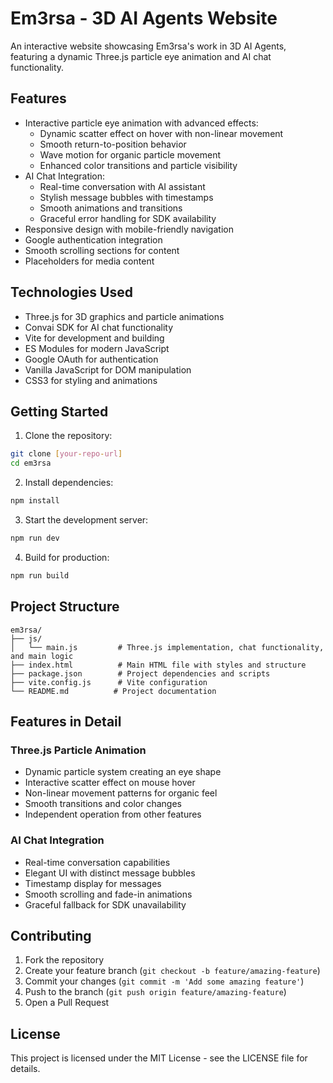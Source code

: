 # Em3rsa - 3D AI Agents Website

An interactive website showcasing Em3rsa's work in 3D AI Agents, featuring a dynamic Three.js particle eye animation and AI chat functionality.

## Features

- Interactive particle eye animation with advanced effects:
  - Dynamic scatter effect on hover with non-linear movement
  - Smooth return-to-position behavior
  - Wave motion for organic particle movement
  - Enhanced color transitions and particle visibility
- AI Chat Integration:
  - Real-time conversation with AI assistant
  - Stylish message bubbles with timestamps
  - Smooth animations and transitions
  - Graceful error handling for SDK availability
- Responsive design with mobile-friendly navigation
- Google authentication integration
- Smooth scrolling sections for content
- Placeholders for media content

## Technologies Used

- Three.js for 3D graphics and particle animations
- Convai SDK for AI chat functionality
- Vite for development and building
- ES Modules for modern JavaScript
- Google OAuth for authentication
- Vanilla JavaScript for DOM manipulation
- CSS3 for styling and animations

## Getting Started

1. Clone the repository:
```bash
git clone [your-repo-url]
cd em3rsa
```

2. Install dependencies:
```bash
npm install
```

3. Start the development server:
```bash
npm run dev
```

4. Build for production:
```bash
npm run build
```

## Project Structure

```
em3rsa/
├── js/
│   └── main.js         # Three.js implementation, chat functionality, and main logic
├── index.html          # Main HTML file with styles and structure
├── package.json        # Project dependencies and scripts
├── vite.config.js      # Vite configuration
└── README.md          # Project documentation
```

## Features in Detail

### Three.js Particle Animation
- Dynamic particle system creating an eye shape
- Interactive scatter effect on mouse hover
- Non-linear movement patterns for organic feel
- Smooth transitions and color changes
- Independent operation from other features

### AI Chat Integration
- Real-time conversation capabilities
- Elegant UI with distinct message bubbles
- Timestamp display for messages
- Smooth scrolling and fade-in animations
- Graceful fallback for SDK unavailability

## Contributing

1. Fork the repository
2. Create your feature branch (`git checkout -b feature/amazing-feature`)
3. Commit your changes (`git commit -m 'Add some amazing feature'`)
4. Push to the branch (`git push origin feature/amazing-feature`)
5. Open a Pull Request

## License

This project is licensed under the MIT License - see the LICENSE file for details.
